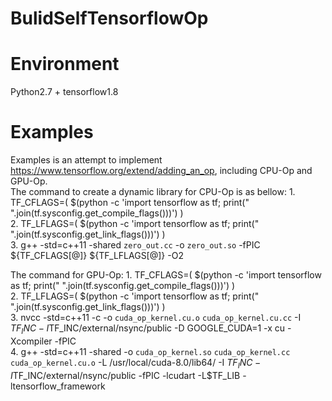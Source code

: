 # BulidSelfTensorflowOp

# Environment
Python2.7 + tensorflow1.8

# Examples
Examples is an attempt to implement https://www.tensorflow.org/extend/adding_an_op, including CPU-Op and GPU-Op.  
The command to create a dynamic library for CPU-Op is as bellow:
    1. TF_CFLAGS=( $(python -c 'import tensorflow as tf; print(" ".join(tf.sysconfig.get_compile_flags()))') )  
    2. TF_LFLAGS=( $(python -c 'import tensorflow as tf; print(" ".join(tf.sysconfig.get_link_flags()))') )  
    3. g++ -std=c++11 -shared `zero_out.cc` -o `zero_out.so` -fPIC ${TF_CFLAGS[@]} ${TF_LFLAGS[@]} -O2 
 
The command for GPU-Op:
    1. TF_CFLAGS=( $(python -c 'import tensorflow as tf; print(" ".join(tf.sysconfig.get_compile_flags()))') )  
    2. TF_LFLAGS=( $(python -c 'import tensorflow as tf; print(" ".join(tf.sysconfig.get_link_flags()))') )  
    3. nvcc -std=c++11 -c -o `cuda_op_kernel.cu.o` `cuda_op_kernel.cu.cc` -I $TF_INC -I$TF_INC/external/nsync/public -D GOOGLE_CUDA=1 -x cu -Xcompiler -fPIC  
    4. g++ -std=c++11 -shared -o `cuda_op_kernel.so` `cuda_op_kernel.cc` `cuda_op_kernel.cu.o` -L /usr/local/cuda-8.0/lib64/ -I $TF_INC -I$TF_INC/external/nsync/public -fPIC -lcudart -L$TF_LIB -ltensorflow_framework  

